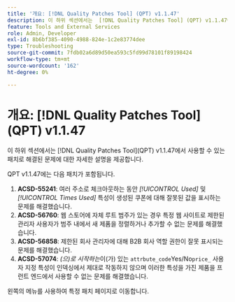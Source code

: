 ```yaml
---
title: '개요: [!DNL Quality Patches Tool] (QPT) v1.1.47'
description: 이 하위 섹션에서는  [!DNL Quality Patches Tool] (QPT) v1.1.47에서 사용할 수 있는 패치로 해결된 문제에 대한 자세한 설명을 제공합니다.
feature: Tools and External Services
role: Admin, Developer
exl-id: 8b6bf385-4090-4988-824e-1c2e83774dee
type: Troubleshooting
source-git-commit: 7fdb02a6d89d50ea593c5fd99d78101f89198424
workflow-type: tm+mt
source-wordcount: '162'
ht-degree: 0%

---
```


# 개요: [!DNL Quality Patches Tool]&#x200B;(QPT) v1.1.47

이 하위 섹션에서는 [!DNL Quality Patches Tool]&#x200B;(QPT) v1.1.47에서 사용할 수 있는 패치로 해결된 문제에 대한 자세한 설명을 제공합니다.

QPT v1.1.47에는 다음 패치가 포함됩니다.

1. **ACSD-55241**: 여러 주소로 체크아웃하는 동안 *[!UICONTROL Used]* 및 *[!UICONTROL Times Used]* 특성이 생성된 쿠폰에 대해 잘못된 값을 표시하는 문제를 해결했습니다.
1. **ACSD-56760**: 웹 스토어에 자체 루트 범주가 있는 경우 특정 웹 사이트로 제한된 관리자 사용자가 범주 내에서 새 제품을 정렬하거나 추가할 수 없는 문제를 해결했습니다.
1. **ACSD-56858**: 제한된 회사 관리자에 대해 B2B 회사 역할 권한이 잘못 표시되는 문제를 해결했습니다.
1. **ACSD-57074**: *(으)로 시작하는*&#x200B;이(가) 있는 `attrbute_code`Yes/No`price_` 사용자 지정 특성이 인덱싱에서 제대로 작동하지 않으며 이러한 특성을 가진 제품을 프런트 엔드에서 사용할 수 없는 문제를 해결했습니다.

왼쪽의 메뉴를 사용하여 특정 패치 페이지로 이동합니다.
